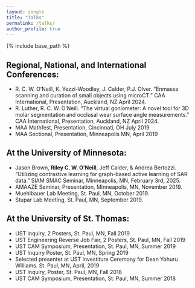 ```yaml
---
layout: single
title: "Talks"
permalink: /talks/
author_profile: true
---
```


{% include base_path %}

## **Regional, National, and International Conferences:**
- R. C. W. O’Neill, K. Yezzi-Woodley, J. Calder, P.J. Olver. “Enmasse scanning and curation of small objects using microCT.” CAA International, Presentation, Auckland, NZ April 2024.
- R. Luther, R. C. W. O’Neill. “The virtual goniometer: A novel tool for 3D molar segmentation and occlusal wear surface angle measurements.” CAA International, Presentation, Auckland, NZ April 2024.
- MAA Mathfest, Presentation, Cincinnati, OH July 2019
- MAA Sectional, Presentation, Minneapolis MN, April 2019

## **At the University of Minnesota:**
- Jason Brown, **Riley C. W. O’Neill**, Jeff Calder, & Andrea Bertozzi. “Utilizing contrastive learning for graph-based active learning of SAR data.” SIAM SMAC Seminar, Minneapolis, MN, February 3rd, 2025.  
- AMAAZE Seminar, Presentation, Minneapolis, MN, November 2019.
- Muehlbauer Lab Meeting, St. Paul, MN, October 2019.
- Stupar Lab Meeting, St. Paul, MN, September 2019.

## **At the University of St. Thomas:**
- UST Inquiry, 2 Posters, St. Paul, MN, Fall 2019
- UST Engineering Reverse Job Fair, 2 Posters, St. Paul, MN, Fall 2019
- UST CAM Symposium, Presentation, St. Paul, MN, Summer 2019
- UST Inquiry Poster, St. Paul, MN, Spring 2019
- Selected presenter at UST Investiture Ceremony for Dean Yohuru Williams. St. Paul, MN, April, 2019
- UST Inquiry, Poster, St. Paul, MN, Fall 2018
- UST CAM Symposium, Presentation, St. Paul, MN, Summer 2018